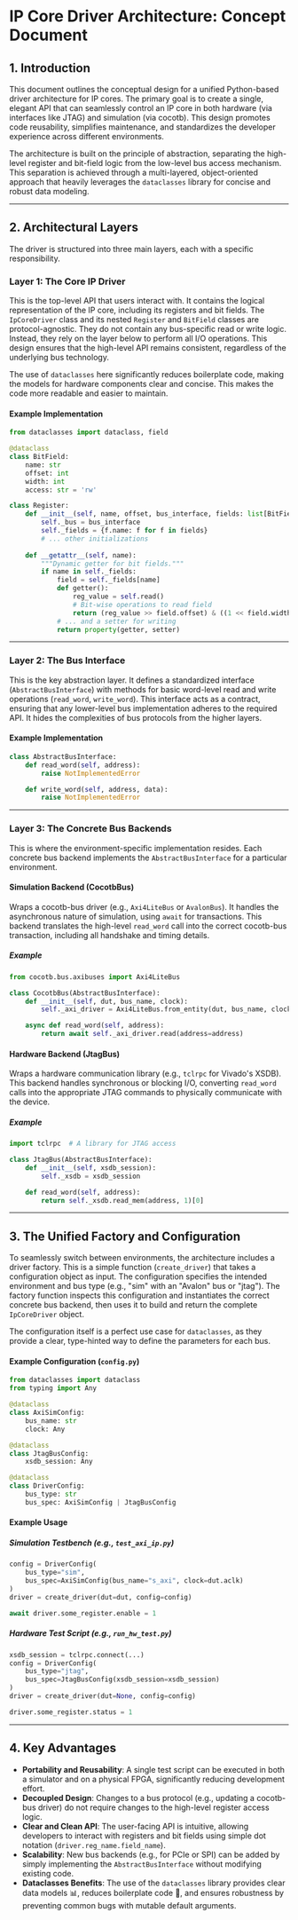 # IP Core Driver Architecture: Concept Document

## 1. Introduction

This document outlines the conceptual design for a unified Python-based driver architecture for IP cores. The primary goal is to create a single, elegant API that can seamlessly control an IP core in both hardware (via interfaces like JTAG) and simulation (via cocotb). This design promotes code reusability, simplifies maintenance, and standardizes the developer experience across different environments.

The architecture is built on the principle of abstraction, separating the high-level register and bit-field logic from the low-level bus access mechanism. This separation is achieved through a multi-layered, object-oriented approach that heavily leverages the `dataclasses` library for concise and robust data modeling.

---

## 2. Architectural Layers

The driver is structured into three main layers, each with a specific responsibility.

### Layer 1: The Core IP Driver

This is the top-level API that users interact with. It contains the logical representation of the IP core, including its registers and bit fields. The `IpCoreDriver` class and its nested `Register` and `BitField` classes are protocol-agnostic. They do not contain any bus-specific read or write logic. Instead, they rely on the layer below to perform all I/O operations. This design ensures that the high-level API remains consistent, regardless of the underlying bus technology.

The use of `dataclasses` here significantly reduces boilerplate code, making the models for hardware components clear and concise. This makes the code more readable and easier to maintain.

#### Example Implementation

```python
from dataclasses import dataclass, field

@dataclass
class BitField:
    name: str
    offset: int
    width: int
    access: str = 'rw'

class Register:
    def __init__(self, name, offset, bus_interface, fields: list[BitField]):
        self._bus = bus_interface
        self._fields = {f.name: f for f in fields}
        # ... other initializations
    
    def __getattr__(self, name):
        """Dynamic getter for bit fields."""
        if name in self._fields:
            field = self._fields[name]
            def getter():
                reg_value = self.read()
                # Bit-wise operations to read field
                return (reg_value >> field.offset) & ((1 << field.width) - 1)
            # ... and a setter for writing
            return property(getter, setter)
```

---

### Layer 2: The Bus Interface

This is the key abstraction layer. It defines a standardized interface (`AbstractBusInterface`) with methods for basic word-level read and write operations (`read_word`, `write_word`). This interface acts as a contract, ensuring that any lower-level bus implementation adheres to the required API. It hides the complexities of bus protocols from the higher layers.

#### Example Implementation

```python
class AbstractBusInterface:
    def read_word(self, address):
        raise NotImplementedError

    def write_word(self, address, data):
        raise NotImplementedError
```

---

### Layer 3: The Concrete Bus Backends

This is where the environment-specific implementation resides. Each concrete bus backend implements the `AbstractBusInterface` for a particular environment.

#### Simulation Backend (CocotbBus)

Wraps a cocotb-bus driver (e.g., `Axi4LiteBus` or `AvalonBus`). It handles the asynchronous nature of simulation, using `await` for transactions. This backend translates the high-level `read_word` call into the correct cocotb-bus transaction, including all handshake and timing details.

##### Example

```python
from cocotb.bus.axibuses import Axi4LiteBus

class CocotbBus(AbstractBusInterface):
    def __init__(self, dut, bus_name, clock):
        self._axi_driver = Axi4LiteBus.from_entity(dut, bus_name, clock)

    async def read_word(self, address):
        return await self._axi_driver.read(address=address)
```

#### Hardware Backend (JtagBus)

Wraps a hardware communication library (e.g., `tclrpc` for Vivado's XSDB). This backend handles synchronous or blocking I/O, converting `read_word` calls into the appropriate JTAG commands to physically communicate with the device.

##### Example

```python
import tclrpc  # A library for JTAG access

class JtagBus(AbstractBusInterface):
    def __init__(self, xsdb_session):
        self._xsdb = xsdb_session

    def read_word(self, address):
        return self._xsdb.read_mem(address, 1)[0]
```

---

## 3. The Unified Factory and Configuration

To seamlessly switch between environments, the architecture includes a driver factory. This is a simple function (`create_driver`) that takes a configuration object as input. The configuration specifies the intended environment and bus type (e.g., "sim" with an "Avalon" bus or "jtag"). The factory function inspects this configuration and instantiates the correct concrete bus backend, then uses it to build and return the complete `IpCoreDriver` object.

The configuration itself is a perfect use case for `dataclasses`, as they provide a clear, type-hinted way to define the parameters for each bus.

#### Example Configuration (`config.py`)

```python
from dataclasses import dataclass
from typing import Any

@dataclass
class AxiSimConfig:
    bus_name: str
    clock: Any

@dataclass
class JtagBusConfig:
    xsdb_session: Any

@dataclass
class DriverConfig:
    bus_type: str
    bus_spec: AxiSimConfig | JtagBusConfig
```

#### Example Usage

##### Simulation Testbench (e.g., `test_axi_ip.py`)

```python
config = DriverConfig(
    bus_type="sim",
    bus_spec=AxiSimConfig(bus_name="s_axi", clock=dut.aclk)
)
driver = create_driver(dut=dut, config=config)

await driver.some_register.enable = 1
```

##### Hardware Test Script (e.g., `run_hw_test.py`)

```python
xsdb_session = tclrpc.connect(...)
config = DriverConfig(
    bus_type="jtag",
    bus_spec=JtagBusConfig(xsdb_session=xsdb_session)
)
driver = create_driver(dut=None, config=config)

driver.some_register.status = 1
```

---

## 4. Key Advantages

- **Portability and Reusability**: A single test script can be executed in both a simulator and on a physical FPGA, significantly reducing development effort.
- **Decoupled Design**: Changes to a bus protocol (e.g., updating a cocotb-bus driver) do not require changes to the high-level register access logic.
- **Clear and Clean API**: The user-facing API is intuitive, allowing developers to interact with registers and bit fields using simple dot notation (`driver.reg_name.field_name`).
- **Scalability**: New bus backends (e.g., for PCIe or SPI) can be added by simply implementing the `AbstractBusInterface` without modifying existing code.
- **Dataclasses Benefits**: The use of the `dataclasses` library provides clear data models 📊, reduces boilerplate code 📝, and ensures robustness by preventing common bugs with mutable default arguments.
